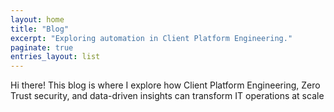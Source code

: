 ```yaml
---
layout: home
title: "Blog"
excerpt: "Exploring automation in Client Platform Engineering."
paginate: true
entries_layout: list
---
```


Hi there! This blog is where I explore how Client Platform Engineering, Zero Trust security, and data-driven insights can transform IT operations at scale

